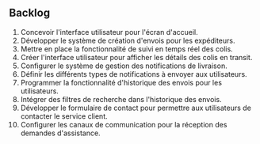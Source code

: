 ## Backlog  ##

1. Concevoir l'interface utilisateur pour l'écran d'accueil.
2. Développer le système de création d'envois pour les expéditeurs.
3. Mettre en place la fonctionnalité de suivi en temps réel des colis.
4. Créer l'interface utilisateur pour afficher les détails des colis en transit.
5. Configurer le système de gestion des notifications de livraison.
6. Définir les différents types de notifications à envoyer aux utilisateurs.
7. Programmer la fonctionnalité d'historique des envois pour les utilisateurs.
8. Intégrer des filtres de recherche dans l'historique des envois.
9. Développer le formulaire de contact pour permettre aux utilisateurs de contacter le service client.
10. Configurer les canaux de communication pour la réception des demandes d'assistance.
